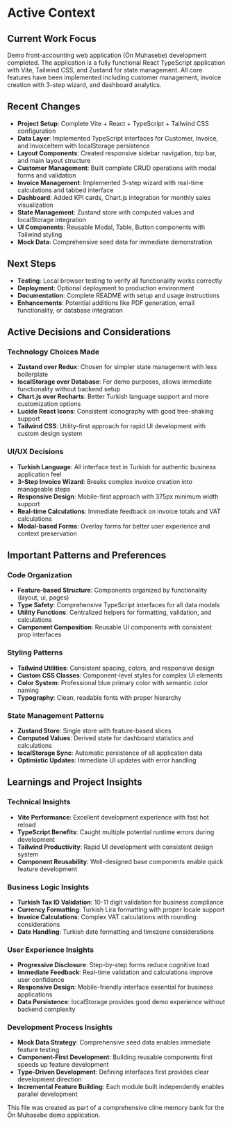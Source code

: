 # Active Context

## Current Work Focus

Demo front-accounting web application (Ön Muhasebe) development completed. The application is a fully functional React TypeScript application with Vite, Tailwind CSS, and Zustand for state management. All core features have been implemented including customer management, invoice creation with 3-step wizard, and dashboard analytics.

## Recent Changes

- **Project Setup**: Complete Vite + React + TypeScript + Tailwind CSS configuration
- **Data Layer**: Implemented TypeScript interfaces for Customer, Invoice, and InvoiceItem with localStorage persistence
- **Layout Components**: Created responsive sidebar navigation, top bar, and main layout structure
- **Customer Management**: Built complete CRUD operations with modal forms and validation
- **Invoice Management**: Implemented 3-step wizard with real-time calculations and tabbed interface
- **Dashboard**: Added KPI cards, Chart.js integration for monthly sales visualization
- **State Management**: Zustand store with computed values and localStorage integration
- **UI Components**: Reusable Modal, Table, Button components with Tailwind styling
- **Mock Data**: Comprehensive seed data for immediate demonstration

## Next Steps

- **Testing**: Local browser testing to verify all functionality works correctly
- **Deployment**: Optional deployment to production environment
- **Documentation**: Complete README with setup and usage instructions
- **Enhancements**: Potential additions like PDF generation, email functionality, or database integration

## Active Decisions and Considerations

### Technology Choices Made
- **Zustand over Redux**: Chosen for simpler state management with less boilerplate
- **localStorage over Database**: For demo purposes, allows immediate functionality without backend setup
- **Chart.js over Recharts**: Better Turkish language support and more customization options
- **Lucide React Icons**: Consistent iconography with good tree-shaking support
- **Tailwind CSS**: Utility-first approach for rapid UI development with custom design system

### UI/UX Decisions
- **Turkish Language**: All interface text in Turkish for authentic business application feel
- **3-Step Invoice Wizard**: Breaks complex invoice creation into manageable steps
- **Responsive Design**: Mobile-first approach with 375px minimum width support
- **Real-time Calculations**: Immediate feedback on invoice totals and VAT calculations
- **Modal-based Forms**: Overlay forms for better user experience and context preservation

## Important Patterns and Preferences

### Code Organization
- **Feature-based Structure**: Components organized by functionality (layout, ui, pages)
- **Type Safety**: Comprehensive TypeScript interfaces for all data models
- **Utility Functions**: Centralized helpers for formatting, validation, and calculations
- **Component Composition**: Reusable UI components with consistent prop interfaces

### Styling Patterns
- **Tailwind Utilities**: Consistent spacing, colors, and responsive design
- **Custom CSS Classes**: Component-level styles for complex UI elements
- **Color System**: Professional blue primary color with semantic color naming
- **Typography**: Clean, readable fonts with proper hierarchy

### State Management Patterns
- **Zustand Store**: Single store with feature-based slices
- **Computed Values**: Derived state for dashboard statistics and calculations
- **localStorage Sync**: Automatic persistence of all application data
- **Optimistic Updates**: Immediate UI updates with error handling

## Learnings and Project Insights

### Technical Insights
- **Vite Performance**: Excellent development experience with fast hot reload
- **TypeScript Benefits**: Caught multiple potential runtime errors during development
- **Tailwind Productivity**: Rapid UI development with consistent design system
- **Component Reusability**: Well-designed base components enable quick feature development

### Business Logic Insights
- **Turkish Tax ID Validation**: 10-11 digit validation for business compliance
- **Currency Formatting**: Turkish Lira formatting with proper locale support
- **Invoice Calculations**: Complex VAT calculations with rounding considerations
- **Date Handling**: Turkish date formatting and timezone considerations

### User Experience Insights
- **Progressive Disclosure**: Step-by-step forms reduce cognitive load
- **Immediate Feedback**: Real-time validation and calculations improve user confidence
- **Responsive Design**: Mobile-friendly interface essential for business applications
- **Data Persistence**: localStorage provides good demo experience without backend complexity

### Development Process Insights
- **Mock Data Strategy**: Comprehensive seed data enables immediate feature testing
- **Component-First Development**: Building reusable components first speeds up feature development
- **Type-Driven Development**: Defining interfaces first provides clear development direction
- **Incremental Feature Building**: Each module built independently enables parallel development

This file was created as part of a comprehensive cline memory bank for the Ön Muhasebe demo application.

